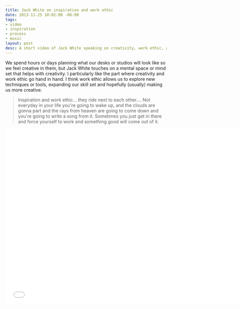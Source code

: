 ```yaml
---
title: Jack White on inspiration and work ethic
date: 2013-11-25 10:02:00 -06:00
tags:
- video
- inspiration
- process
- music
layout: post
desc: A short video of Jack White speaking on creativity, work ethic, and inspiration.
---
```


We spend hours or days planning what our desks or studios will look like so we feel creative in them, but Jack White touches on a mental space or mind set that helps with creativity. I particularly like the part where creativity and work ethic go hand in hand. I think work ethic allows us to explore new techniques or tools, expanding our skill set and hopefully (usually) making us more creative.

> Inspiration and work ethic... they ride next to each other.... Not everyday in your life you're going to wake up, and the clouds are gonna part and the rays from heaven are going to come down and you're going to write a song from it. Sometimes you just get in there and force yourself to work and something good will come out of it.

<div class="full">
<iframe width="740" height="550" src="//www.youtube.com/embed/MckHLBWuz7E" frameborder="0" allowfullscreen></iframe></div>
